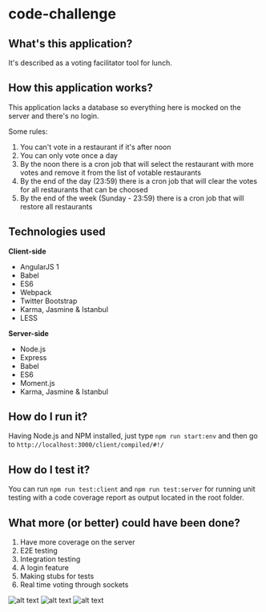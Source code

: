 # code-challenge

## What's this application?
It's described as a voting facilitator tool for lunch.

## How this application works?
This application lacks a database so everything here is mocked on the server and there's no login.

Some rules:
1. You can't vote in a restaurant if it's after noon
2. You can only vote once a day
3. By the noon there is a cron job that will select the restaurant with more votes and remove it from the list of votable restaurants
4. By the end of the day (23:59) there is a cron job that will clear the votes for all restaurants that can be choosed
5. By the end of the week (Sunday - 23:59) there is a cron job that will restore all restaurants

## Technologies used
**Client-side**
- AngularJS 1
- Babel
- ES6
- Webpack
- Twitter Bootstrap
- Karma, Jasmine & Istanbul
- LESS

**Server-side**
- Node.js
- Express
- Babel
- ES6
- Moment.js
- Karma, Jasmine & Istanbul

## How do I run it?
Having Node.js and NPM installed, just type `npm run start:env` and then go to `http://localhost:3000/client/compiled/#!/`

## How do I test it?
You can run `npm run test:client` and `npm run test:server` for running unit testing with a code coverage report as output located in the root folder.

## What more (or better) could have been done?
1. Have more coverage on the server
2. E2E testing
3. Integration testing
4. A login feature
5. Making stubs for tests
6. Real time voting through sockets


![alt text](https://i.imgur.com/AwjSJjd.png)
![alt text](https://i.imgur.com/qlxNvCz.png)
![alt text](https://i.imgur.com/KzVHeKW.png)
